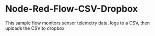 # Node-Red-Flow-CSV-Dropbox
This sample flow monitors sensor telemetry data, logs to a CSV, then uploads the CSV to dropbox
